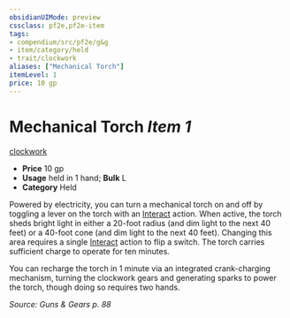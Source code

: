 ```yaml
---
obsidianUIMode: preview
cssclass: pf2e,pf2e-item
tags:
- compendium/src/pf2e/g&g
- item/category/held
- trait/clockwork
aliases: ["Mechanical Torch"]
itemLevel: 1
price: 10 gp
---
```

# Mechanical Torch *Item 1*  
[clockwork](../../../rules/traits/clockwork-g-g.md)  

- **Price** 10 gp
- **Usage** held in 1 hand; **Bulk** L
- **Category** Held

Powered by electricity, you can turn a mechanical torch on and off by toggling a lever on the torch with an [Interact](../../../rules/actions/interact.md) action. When active, the torch sheds bright light in either a 20-foot radius (and dim light to the next 40 feet) or a 40-foot cone (and dim light to the next 40 feet). Changing this area requires a single [Interact](../../../rules/actions/interact.md) action to flip a switch. The torch carries sufficient charge to operate for ten minutes.

You can recharge the torch in 1 minute via an integrated crank-charging mechanism, turning the clockwork gears and generating sparks to power the torch, though doing so requires two hands.

*Source: Guns & Gears p. 88*
